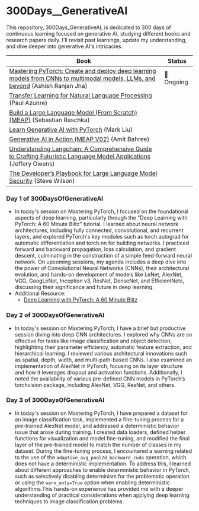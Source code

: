 # 300Days__GenerativeAI
This repository, 300Days_GenerativeAI, is dedicated to 300 days of continuous learning focused on generative AI, studying different books and research papers daily. I'll revisit past learnings, update my understanding, and dive deeper into generative AI's intricacies.


| Book | Status |
|------|--------|
| [Mastering PyTorch: Create and deploy deep learning models from CNNs to multimodal models, LLMs, and beyond](https://www.amazon.com/Mastering-PyTorch-powerful-learning-architectures-dp-1801074305/dp/1801074305/ref=dp_ob_title_bk) (Ashish Ranjan Jha) | 🔄 Ongoing |
| [Transfer Learning for Natural Language Processing](https://www.amazon.com/Transfer-Learning-Natural-Language-Processing/dp/1617297267) (Paul Azunre) |      |    |
| [Build a Large Language Model (From Scratch) (MEAP)](https://www.amazon.com/Build-Large-Language-Model-Scratch/dp/1633437167/ref=sr_1_1?s=books&sr=1-1) (Sebastian Raschka) |      |    |
| [Learn Generative AI with PyTorch](https://www.amazon.com/Learn-Generative-PyTorch-Mark-Liu/dp/1633436462/ref=sr_1_1?s=books&sr=1-1) (Mark Liu) |      |    |
| [Generative AI in Action (MEAP V02)](https://www.amazon.com/Generative-AI-Action-MEAP-V02/dp/B08F5FX8M7) (Amit Bahree) |      |    |
| [Understanding Langchain: A Comprehensive Guide to Crafting Futuristic Language Model Applications](https://www.amazon.com/Understanding-Langchain-Comprehensive-Futuristic-Applications-ebook/dp/B0CLRPF596/ref=sr_1_1?s=books&sr=1-1) (Jeffery Owens) |      |    |
| [The Developer’s Playbook for Large Language Model Security](https://www.amazon.com/Developers-Playbook-Large-Language-Security/dp/109816220X) (Steve Wilson) |      |    |

### Day 1 of 300DaysOfGenerativeAI
- In today's session on Mastering PyTorch, I focused on the foundational aspects of deep learning, particularly through the "Deep Learning with PyTorch: A 60 Minute Blitz" tutorial. I learned about neural network architectures, including fully connected, convolutional, and recurrent layers, and explored PyTorch's key modules such as torch.autograd for automatic differentiation and torch.nn for building networks. I practiced forward and backward propagation, loss calculation, and gradient descent, culminating in the construction of a simple feed-forward neural network. On upcoming sessions, my agenda includes a deep dive into the power of Convolutional Neural Networks (CNNs), their architectural evolution, and hands-on development of models like LeNet, AlexNet, VGG, GoogLeNet, Inception v3, ResNet, DenseNet, and EfficientNets, discussing their significance and future in deep learning.
- Additional Resource:
  - [Deep Learning with PyTorch: A 60 Minute Blitz](https://pytorch.org/tutorials/beginner/deep_learning_60min_blitz.html)

### Day 2 of 300DaysOfGenerativeAI
- In today's session on Mastering PyTorch, I have a brief but productive session diving into deep CNN architectures. I explored why CNNs are so effective for tasks like image classification and object detection, highlighting their parameter efficiency, automatic feature extraction, and hierarchical learning. I reviewed various architectural innovations such as spatial, depth, width, and multi-path-based CNNs. I also examined an implementation of AlexNet in PyTorch, focusing on its layer structure and how it leverages dropout and activation functions. Additionally, I noted the availability of various pre-defined CNN models in PyTorch’s torchvision package, including AlexNet, VGG, ResNet, and others.

### Day 3 of 300DaysOfGenerativeAI
- In today's session on Mastering PyTorch, I have prepared a dataset for an image classification task, implemented a fine-tuning process for a pre-trained AlexNet model, and addressed a deterministic behavior issue that arose during training. I created data loaders, defined helper functions for visualization and model fine-tuning, and modified the final layer of the pre-trained model to match the number of classes in my dataset. During the fine-tuning process, I encountered a warning related to the use of the `adaptive_avg_pool2d_backward_cuda` operation, which does not have a deterministic implementation. To address this, I learned about different approaches to enable deterministic behavior in PyTorch, such as selectively disabling determinism for the problematic operation or using the `warn_only=True` option when enabling deterministic algorithms.This hands-on experience has provided me with a deeper understanding of practical considerations when applying deep learning techniques to image classification problems.
